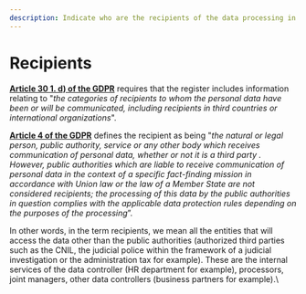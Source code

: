 ```yaml
---
description: Indicate who are the recipients of the data processing in the activity.
---
```


# Recipients

[**Article 30 1. d) of the GDPR**](https://gdpr-info.eu/art-30-gdpr/) requires that the register includes information relating to "_the categories of recipients to whom the personal data have been or will be communicated, including recipients in third countries or international organizations_".

[**Article 4 of the GDPR**](https://gdpr-info.eu/art-4-gdpr/) defines the recipient as being "_the natural or legal person, public authority, service or any other body which receives communication of personal data, whether or not it is a third party . However, public authorities which are liable to receive communication of personal data in the context of a specific fact-finding mission in accordance with Union law or the law of a Member State are not considered recipients; the processing of this data by the public authorities in question complies with the applicable data protection rules depending on the purposes of the processing_”.

In other words, in the term recipients, we mean all the entities that will access the data other than the public authorities (authorized third parties such as the CNIL, the judicial police within the framework of a judicial investigation or the administration tax for example). These are the internal services of the data controller (HR department for example), processors, joint managers, other data controllers (business partners for example).\
